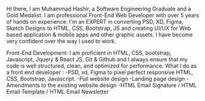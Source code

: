 Hi there,
I am Muhammad Hashir, a Software Engineering Graduate and a Gold Medalist. I am professional Front-End Web Developer with over 5 years of hands on experience. I'm an EXPERT in converting PSD, XD, Figma, Sketch Designs to HTML, CSS, Bootstrap, JS and creating UI/UX for Web based application & mobile apps and other graphic assets. I have become very confident over the way I used to work.

Front-End Development:
I am proficient in HTML, CSS, bootstrap, Javascript, Jquery & React JS, Git & Github and I always ensure that my code is well structured, clean, and optimized for performance.
What I do as a front end developer :
-PSD, xd, Figma to pixel perfect responsive HTML, CSS, Bootstrap, Javascript.
-Full website design
-Landing page design
-Amendments to the existing website design
-HTML Email Signature / HTML Email Template / HTML Email Newsletter
 
